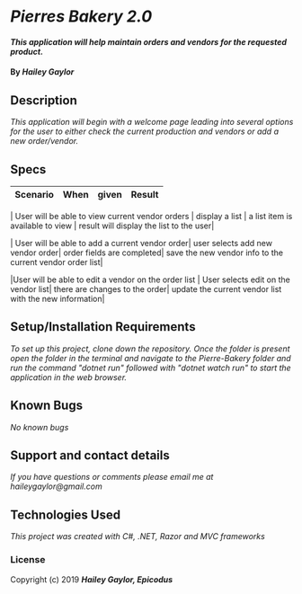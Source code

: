 # _Pierres Bakery 2.0_

#### _This application will help maintain orders and vendors for the requested product._

#### By _**Hailey Gaylor**_

## Description

_This application will begin with a welcome page leading into several options for the user to either check the current production and vendors or add a new order/vendor._

## Specs

| Scenario | When  | given | Result |
|:---:|:---:|:---:|:----:|

| User will be able to view current vendor orders | display a list  | a list item is available to view | result will display the list to the user|

| User will be able to add a current vendor order| user selects add new vendor order| order fields are completed| save the new vendor info to the current vendor order list|

|User will be able to edit a vendor on the order list | User selects edit on the vendor list| there are changes to the order| update the current vendor list with the new information|




## Setup/Installation Requirements
_To set up this project, clone down the repository. Once the folder is present open the folder in the terminal and navigate to the Pierre-Bakery folder and run the command "dotnet run" followed with "dotnet watch run" to start the application in the web browser._

## Known Bugs

_No known bugs_

## Support and contact details

_If you have questions or comments please email me at haileygaylor@gmail.com_

## Technologies Used

_This project was created with C#, .NET, Razor and MVC frameworks_

### License



Copyright (c) 2019 **_Hailey Gaylor, Epicodus_**